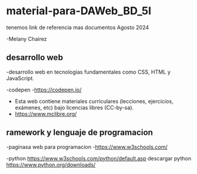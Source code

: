 # material-para-DAWeb_BD_5I
tenemos link de referencia mas documentos Agosto 2024

-Melany  Chairez 
 ## desarrollo web
 
 -desarrollo web en tecnologías fundamentales como CSS, HTML y JavaScript. 

 -codepen
 -https://codepen.io/

 
 - Esta web contiene materiales curriculares (lecciones, ejercicios, exámenes, etc) bajo licencias libres (CC-by-sa).
 - https://www.mclibre.org/

## ramework y lenguaje de programacion
-paginasa web para programacion
-https://www.w3schools.com/

-python https://www.w3schools.com/python/default.asp
descargar python https://www.python.org/downloads/
